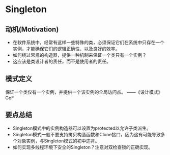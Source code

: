 # Singleton

## 动机(Motivation)
+ 在软件系统中，经常有这样一些特殊的类，必须保证它们在系统中只存在一个实例，才能确保它们的逻辑正确性、以及良好的效率。
+ 如何绕过常规的构造器，提供一种机制来保证一个类只有一个实例？
+ 这应该是类设计者的责任，而不是使用者的责任。

## 模式定义
保证一个类仅有一个实例，并提供一个该实例的全局访问点。
——《设计模式》GoF

## 要点总结
+ Singleton模式中的实例构造器可以设置为protected以允许子类派生。
+ Singleton模式一般不要支持拷贝构造函数和Clone接口，因为这有可能导致多个对象实例，与Singleton模式的初中违背。
+ 如何实现多线程环境下安全的Singleton？注意对双检查锁的正确实现。
